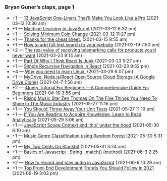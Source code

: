 ### Bryan Guner’s claps, page 1

-   +1 — <a href="https://medium.com/p/13-javascript-one-liners-thatll-make-you-look-like-a-pro-29a27b6f51cb" class="h-cite u-like-of">13 JavaScript One-Liners That’ll Make You Look Like a Pro</a> (2021-03-12 10:36 am)
-   +1 — <a href="https://medium.com/p/machine-learning-in-javascript-b8b0f9f149aa" class="h-cite u-like-of">Machine Learning in JavaScript</a> (2021-03-12 6:32 pm)
-   +1 — <a href="https://medium.com/p/how-to-solve-minimum-coin-change-f96a758ccade" class="h-cite u-like-of">Solving Minimum Coin Change</a> (2021-03-12 11:27 pm)
-   +1 — <a href="https://medium.com/p/thanks-for-the-cheat-sheet-b3fff101f8e7" class="h-cite u-like-of">Thanks for the cheat sheet.</a> (2021-03-15 8:55 am)
-   +1 — <a href="https://medium.com/p/how-to-add-full-text-search-to-your-website-4e9c80ce2bf4" class="h-cite u-like-of">How to add full text search to your website</a> (2021-03-19 7:50 pm)
-   +2 — <a href="https://medium.com/p/the-real-value-of-receiving-telemarking-calls-for-products-youd-never-want-2a24baa18a7d" class="h-cite u-like-of">The real value of receiving telemarking calls for products you’d never want</a> (2021-03-23 9:14 am)
-   +1 — <a href="https://medium.com/p/part-of-why-i-think-react-is-junk-e4db95e15ef4" class="h-cite u-like-of">Part Of Why I Think React Is Junk</a> (2021-03-23 9:27 am)
-   +1 — <a href="https://medium.com/p/simple-recursive-navigation-in-react-511d0a013ae4" class="h-cite u-like-of">Simple Recursive Navigation in React</a> (2021-03-23 9:32 pm)
-   +4 — <a href="https://medium.com/p/why-you-need-to-learn-linux-d0c58958a031" class="h-cite u-like-of">Why you need to learn Linux.</a> (2021-03-29 6:07 pm)
-   +1 — <a href="https://medium.com/p/mydrive-node-js-react-open-source-cloud-storage-a-google-drive-clone-2e4908fd8a9b" class="h-cite u-like-of">MyDrive, Node.js/React Open Source Cloud Storage (A Google Drive Clone)</a> (2021-04-7 1:56 am)
-   +2 — <a href="https://medium.com/p/jquery-tutorial-for-beginners-679021d74ab4" class="h-cite u-like-of">jQuery Tutorial For Beginners — A Comprehensive Guide For Beginners</a> (2021-04-10 3:56 pm)
-   +1 — <a href="https://medium.com/p/rising-music-star-zen-thomas-on-the-five-things-you-need-to-shine-in-the-music-industry-e475648cabf5" class="h-cite u-like-of">Rising Music Star Zen Thomas On The Five Things You Need To Shine In The Music Industry</a> (2021-05-27 11:16 pm)
-   +1 — <a href="https://medium.com/p/you-should-throw-away-your-unit-tests-717c6884a77b" class="h-cite u-like-of">You Should Throw Away Your Unit Tests</a> (2021-05-27 11:19 pm)
-   +1 — <a href="https://medium.com/p/if-you-are-reading-to-acquire-knowledge-read-like-a-critic-f16ac4d6ec3d" class="h-cite u-like-of">If You Are Reading to Acquire Knowledge, Learn to Read Analytically</a> (2021-05-29 5:06 am)
-   +1 — <a href="https://medium.com/p/javascript-scope-context-and-this-under-the-hood-43c32033c9f9" class="h-cite u-like-of">JavaScript Scope Context and ‘this’ under the hood</a> (2021-05-30 6:10 am)
-   +1 — <a href="https://medium.com/p/music-genre-classification-using-random-forest-219fc2446666" class="h-cite u-like-of">Music Genre Classification using Random Forest</a> (2021-05-30 5:31 pm)
-   +1 — <a href="https://medium.com/p/my-two-cents-on-stackbit-b70ecc1de681" class="h-cite u-like-of">My Two Cents On Stackbit</a> (2021-05-31 3:24 am)
-   +1 — <a href="https://medium.com/p/basics-of-javascript-string-match-method-ce47295bfd97" class="h-cite u-like-of">Basics of Javascript · String · match() (method)</a> (2021-06-3 2:25 pm)
-   +2 — <a href="https://medium.com/p/how-to-record-and-play-audio-in-javascript-faa1b2b3e49b" class="h-cite u-like-of">How to record and play audio in JavaScript</a> (2021-06-6 10:29 am)
-   +1 — <a href="https://medium.com/p/top-front-end-development-trends-you-should-follow-in-2021-64d7129fc066" class="h-cite u-like-of">Top Front-End Development Trends You Should Follow in 2021</a> (2021-06-19 3:03 pm)
